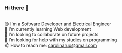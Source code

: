 ### Hi there 👋

<!--
**carolruo/carolruo** is a ✨ _special_ ✨ repository because its `README.md` (this file) appears on your GitHub profile.

Here are some ideas to get you started:

- 🔭 I’m currently working on ...
- 🌱 I’m currently learning ...
- 👯 I’m looking to collaborate on ...
- 🤔 I’m looking for help with ...
- 💬 Ask me about ...
- 📫 How to reach me: ...
- 😄 Pronouns: ...
- ⚡ Fun fact: ...
-->
<br/>:blush: I'm a Software Developer and Electrical Engineer
<br/>🌱 I’m currently learning Web development
<br/>👯 I’m looking to collaborate on future projects
<br/>🤔 I’m looking for help with my studies on programming
<br/>📫 How to reach me: carolinaruo@gmail.com
